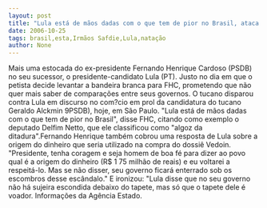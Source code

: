 ```yaml
---
layout: post
title: "Lula está de mãos dadas com o que tem de pior no Brasil, ataca FHC"
date: 2006-10-25
tags: brasil,esta,Irmãos Safdie,Lula,natação
author: None
---
```


Mais uma estocada do ex-presidente Fernando Henrique Cardoso (PSDB) no seu sucessor, o presidente-candidato Lula (PT). Justo no dia em que o petista decide levantar a bandeira branca para FHC, prometendo que não quer mais saber de comparações entre seus governos.
O tucano disparou contra Lula em discurso no com?cio em prol da candidatura do tucano Geraldo Alckmin 9PSDB), hoje, em São Paulo. \"Lula está de mãos dadas com o que tem de pior no Brasil\", disse FHC, citando como exemplo o deputado Delfim Netto, que ele classificou como \"algoz da ditadura\".Fernando Henrique também cobrou uma resposta de Lula sobre a origem do dinheiro que seria utilizado na compra do dossiê Vedoin. 
\"Presidente, tenha coragem e seja homem de boa fé para dizer ao povo qual é a origem do dinheiro (R$ 1 75 milhão de reais) e eu voltarei a respeitá-lo. Mas se não disser, seu governo ficará enterrado sob os escombros desse escândalo.\" 
E ironizou: \"Lula disse que no seu governo não há sujeira escondida debaixo do tapete, mas só que o tapete dele é voador. Informações da Agência Estado.  